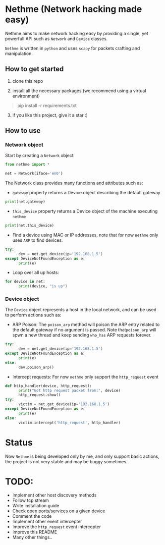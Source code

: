 # Nethme (Network hacking made easy)

Nethme aims to make network hacking easy by providing a single, yet powerfull API such as `Network` and `Device` classes.

`Nethme` is written in `python` and uses `scapy` for packets crafting and manipulation.

## How to get started

1. clone this repo

2. install all the necessary packages (we recommend using a virtual environment)
> pip install -r requirements.txt

3. if you like this project, give it a star :)


## How to use

### Network object
Start by creating a `Network` object

```python
from nethme import *

net = Network(iface='en0')
```

The Network class provides many functions and attributes such as:

  * `gateway` property returns a Device object describing the default gateway
```python
print(net.gateway)
```
  * `this_device` property returns a Device object of the machine executing `nethme`
```python
print(net.this_device)
```
  * Find a device using MAC or IP addresses, note that for now `nethme` only uses `ARP` to find devices.
```python
try:
      dev = net.get_device(ip='192.168.1.5')
except DeviceNotFoundException as e:
      print(e)
```
  * Loop over all up hosts:
```python
for device in net:
      print(device, "is up")
```
### Device object
The `Device` object represents a host in the local network, and can be used to perform actions such as:
  * ARP Poison: The `poison_arp` method will poison the ARP entry related to the default gateway if no argument is passed.
  Note that`poison_arp` will spwn a new thread and keep sending `who_has` ARP  requests forever.
```python
try:
      dev = net.get_device(ip='192.168.1.5')
except DeviceNotFoundException as e:
      print(e)
else:
      dev.poison_arp()
```
  * Intercept requests: For now `nethme` only support the `http_request` event
```python
def http_handler(device, http_request):
      print("Got http request packet from:", device)
      http_request.show()
try:
      victim = net.get_device(ip='192.168.1.5')
except DeviceNotFoundException as e:
      print(e)
else:
      victim.intercept('http_request', http_handler)
```

# Status
Now `Nethme` is being developed only by me, and only support basic actions, the project is not very stable and may be buggy sometimes.

# TODO:
- Implement other host discovery methods
- Follow tcp stream
- Write installation guide
- Check open ports/services on a given device
- Comment the code
- Implement other event intercepter
- Improve the `http_request` event intercepter
- Improve this README
- Many other things..
